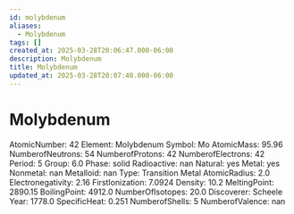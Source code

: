```yaml
---
id: molybdenum
aliases:
  - Molybdenum
tags: []
created_at: 2025-03-28T20:06:47.000-06:00
description: Molybdenum
title: Molybdenum
updated_at: 2025-03-28T20:07:40.000-06:00
---
```


# Molybdenum
AtomicNumber: 42
Element: Molybdenum
Symbol: Mo
AtomicMass: 95.96
NumberofNeutrons: 54
NumberofProtons: 42
NumberofElectrons: 42
Period: 5
Group: 6.0
Phase: solid
Radioactive: nan
Natural: yes
Metal: yes
Nonmetal: nan
Metalloid: nan
Type: Transition Metal
AtomicRadius: 2.0
Electronegativity: 2.16
FirstIonization: 7.0924
Density: 10.2
MeltingPoint: 2890.15
BoilingPoint: 4912.0
NumberOfIsotopes: 20.0
Discoverer: Scheele
Year: 1778.0
SpecificHeat: 0.251
NumberofShells: 5
NumberofValence: nan

